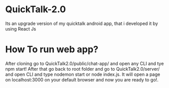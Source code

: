 # QuickTalk-2.0
Its an upgrade version of my quicktalk android app, that i developed it by using React Js

# How To run web app?
After cloning go to QuickTalk2.0/public/chat-app/ and open any CLI and tye npm start!
After that go back to root folder and go to QuickTalk2.0/server/ and open CLI and type nodemon start or node index.js.
It will open a page on localhost:3000 on your default browser and now you are ready to go!.
